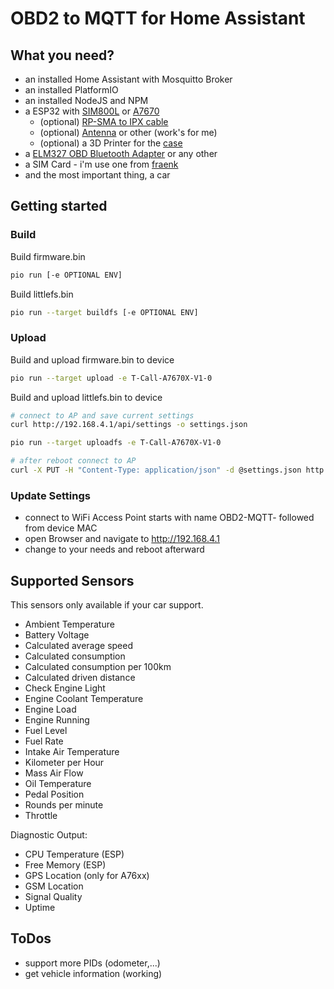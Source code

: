 # OBD2 to MQTT for Home Assistant

## What you need?

* an installed Home Assistant with Mosquitto Broker
* an installed PlatformIO
* an installed NodeJS and NPM
* a ESP32 with [SIM800L](https://de.aliexpress.com/item/33045221960.html)
  or [A7670](https://de.aliexpress.com/item/1005006477044118.html)
    * (optional) [RP-SMA to IPX cable](https://www.amazon.de/dp/B0B9RXDLNN)
    * (optional) [Antenna](https://www.amazon.de/dp/B0B2DCXL5N) or other (work's for me)
    * (optional) a 3D Printer for the [case](3d-files)
* a [ELM327 OBD Bluetooth Adapter](https://de.aliexpress.com/item/1005005775562398.html) or any other
* a SIM Card - i'm use one
  from [fraenk](https://fraenk.page.link/?link=https%3A%2F%2Ffraenk.de%2Fdeeplink%2Fmgm%3FfriendCode%3DRENA45&apn=de.congstar.fraenk&amv=1040000&imv=1.4&isi=1493980266&ibi=de.congstar.fraenk&ius=fraenk&ofl=https%3A%2F%2Ffraenk.de)
* and the most important thing, a car

## Getting started

### Build

Build firmware.bin

```bash
pio run [-e OPTIONAL ENV]
```

Build littlefs.bin

```bash
pio run --target buildfs [-e OPTIONAL ENV]
```

### Upload

Build and upload firmware.bin to device

```bash
pio run --target upload -e T-Call-A7670X-V1-0
```

Build and upload littlefs.bin to device

```bash
# connect to AP and save current settings
curl http://192.168.4.1/api/settings -o settings.json

pio run --target uploadfs -e T-Call-A7670X-V1-0

# after reboot connect to AP
curl -X PUT -H "Content-Type: application/json" -d @settings.json http://192.168.4.1/api/settings
```

### Update Settings

* connect to WiFi Access Point starts with name OBD2-MQTT- followed from device MAC
* open Browser and navigate to http://192.168.4.1
* change to your needs and reboot afterward

## Supported Sensors

This sensors only available if your car support.

* Ambient Temperature
* Battery Voltage
* Calculated average speed
* Calculated consumption
* Calculated consumption per 100km
* Calculated driven distance
* Check Engine Light
* Engine Coolant Temperature
* Engine Load
* Engine Running
* Fuel Level
* Fuel Rate
* Intake Air Temperature
* Kilometer per Hour
* Mass Air Flow
* Oil Temperature
* Pedal Position
* Rounds per minute
* Throttle

Diagnostic Output:

* CPU Temperature (ESP)
* Free Memory (ESP)
* GPS Location (only for A76xx)
* GSM Location
* Signal Quality
* Uptime

## ToDos

* support more PIDs (odometer,...)
* get vehicle information (working)